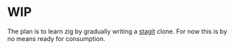 # WIP

The plan is to learn zig by gradually writing a [stagit][1] clone.
For now this is by no means ready for consumption.

[1]: https://codemadness.org/stagit.html

